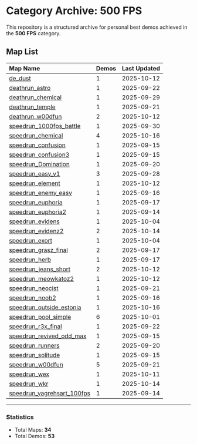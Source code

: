 # Category Archive: 500 FPS

This repository is a structured archive for personal best demos achieved in the **500 FPS** category.

## Map List

| Map Name | Demos | Last Updated |
| :--- | :---- | :--- |
| [de_dust](./de_dust) | 1 | 2025-10-12 |
| [deathrun_astro](./deathrun_astro) | 1 | 2025-09-22 |
| [deathrun_chemical](./deathrun_chemical) | 1 | 2025-09-29 |
| [deathrun_temple](./deathrun_temple) | 1 | 2025-09-21 |
| [deathrun_w00dfun](./deathrun_w00dfun) | 2 | 2025-10-12 |
| [speedrun_1000fps_battle](./speedrun_1000fps_battle) | 1 | 2025-09-30 |
| [speedrun_chemical](./speedrun_chemical) | 4 | 2025-10-16 |
| [speedrun_confusion](./speedrun_confusion) | 1 | 2025-09-15 |
| [speedrun_confusion3](./speedrun_confusion3) | 1 | 2025-09-15 |
| [speedrun_Domination](./speedrun_Domination) | 1 | 2025-09-20 |
| [speedrun_easy_v1](./speedrun_easy_v1) | 3 | 2025-09-28 |
| [speedrun_element](./speedrun_element) | 1 | 2025-10-12 |
| [speedrun_enemy_easy](./speedrun_enemy_easy) | 1 | 2025-09-16 |
| [speedrun_euphoria](./speedrun_euphoria) | 1 | 2025-09-17 |
| [speedrun_euphoria2](./speedrun_euphoria2) | 1 | 2025-09-14 |
| [speedrun_evidens](./speedrun_evidens) | 1 | 2025-10-04 |
| [speedrun_evidenz2](./speedrun_evidenz2) | 2 | 2025-10-14 |
| [speedrun_exort](./speedrun_exort) | 1 | 2025-10-04 |
| [speedrun_grasz_final](./speedrun_grasz_final) | 2 | 2025-09-17 |
| [speedrun_herb](./speedrun_herb) | 1 | 2025-09-17 |
| [speedrun_jeans_short](./speedrun_jeans_short) | 2 | 2025-10-12 |
| [speedrun_meowkatoz2](./speedrun_meowkatoz2) | 1 | 2025-10-12 |
| [speedrun_neocist](./speedrun_neocist) | 1 | 2025-09-21 |
| [speedrun_noob2](./speedrun_noob2) | 1 | 2025-09-16 |
| [speedrun_outside_estonia](./speedrun_outside_estonia) | 1 | 2025-10-16 |
| [speedrun_pool_simple](./speedrun_pool_simple) | 6 | 2025-10-01 |
| [speedrun_r3x_final](./speedrun_r3x_final) | 1 | 2025-09-22 |
| [speedrun_revived_odd_max](./speedrun_revived_odd_max) | 1 | 2025-09-15 |
| [speedrun_runners](./speedrun_runners) | 2 | 2025-09-20 |
| [speedrun_solitude](./speedrun_solitude) | 1 | 2025-09-15 |
| [speedrun_w00dfun](./speedrun_w00dfun) | 5 | 2025-09-21 |
| [speedrun_wex](./speedrun_wex) | 1 | 2025-10-11 |
| [speedrun_wkr](./speedrun_wkr) | 1 | 2025-10-14 |
| [speedrun_yagrehsart_100fps](./speedrun_yagrehsart_100fps) | 1 | 2025-09-14 |

---

### Statistics
- Total Maps: **34**
- Total Demos: **53**